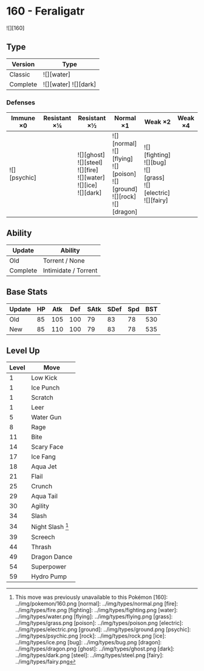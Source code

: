 # 160 - Feraligatr
![][160]

## Type

Version  | Type
---      | ---
Classic  | ![][water]
Complete | ![][water]  ![][dark]

### Defenses

Immune ×0        | Resistant ×¼ | Resistant ×½                                                                     | Normal ×1                                                                                | Weak ×2                                                                    | Weak ×4
---              | ---          | ---                                                                              | ---                                                                                      | ---                                                                        | ---
![][psychic]<br> | &nbsp;       | ![][ghost]<br>![][steel]<br>![][fire]<br>![][water]<br>![][ice]<br>![][dark]<br> | ![][normal]<br>![][flying]<br>![][poison]<br>![][ground]<br>![][rock]<br>![][dragon]<br> | ![][fighting]<br>![][bug]<br>![][grass]<br>![][electric]<br>![][fairy]<br> | &nbsp;

## Ability

Update   | Ability
---      | ---
Old      | Torrent / None
Complete | Intimidate / Torrent

## Base Stats

Update | HP  | Atk | Def | SAtk | SDef | Spd | BST
---    | --- | --- | --- | ---  | ---  | --- | ---
Old    | 85  | 105 | 100 | 79   | 83   | 78  | 530
New    | 85  | 110 | 100 | 79   | 83   | 78  | 535

## Level Up

Level | Move
---   | ---
1     | Low Kick
1     | Ice Punch
1     | Scratch
1     | Leer
5     | Water Gun
8     | Rage
11    | Bite
14    | Scary Face
17    | Ice Fang
18    | Aqua Jet
21    | Flail
25    | Crunch
29    | Aqua Tail
30    | Agility
34    | Slash
34    | Night Slash [^1]
39    | Screech
44    | Thrash
49    | Dragon Dance
54    | Superpower
59    | Hydro Pump

[^1]: This move was previously unavailable to this Pokémon
[160]: ../img/pokemon/160.png
[normal]: ../img/types/normal.png
[fire]: ../img/types/fire.png
[fighting]: ../img/types/fighting.png
[water]: ../img/types/water.png
[flying]: ../img/types/flying.png
[grass]: ../img/types/grass.png
[poison]: ../img/types/poison.png
[electric]: ../img/types/electric.png
[ground]: ../img/types/ground.png
[psychic]: ../img/types/psychic.png
[rock]: ../img/types/rock.png
[ice]: ../img/types/ice.png
[bug]: ../img/types/bug.png
[dragon]: ../img/types/dragon.png
[ghost]: ../img/types/ghost.png
[dark]: ../img/types/dark.png
[steel]: ../img/types/steel.png
[fairy]: ../img/types/fairy.png
